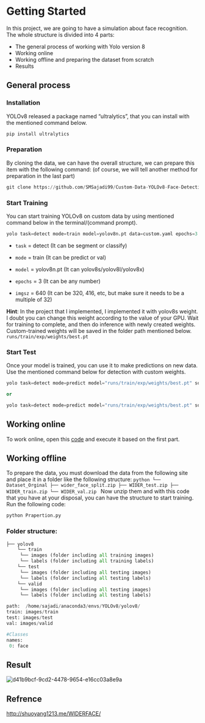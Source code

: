 # Getting Started
In this project, we are going to have a simulation about face recognition.
The whole structure is divided into 4 parts:
* The general process of working with Yolo version 8
* Working online
* Working offline and preparing the dataset from scratch
* Results

## General process
### Installation
YOLOv8 released a package named “ultralytics”, that you can install with the mentioned command below.
```python
pip install ultralytics
```
### Preparation
By cloning the data, we can have the overall structure, we can prepare this item with the following command: (of course, we will tell another method for preparation in the last part)
```python
git clone https://github.com/SMSajadi99/Custom-Data-YOLOv8-Face-Detection.git
```
### Start Training
You can start training YOLOv8 on custom data by using mentioned command below in the terminal/(command prompt).
```python
yolo task=detect mode=train model=yolov8n.pt data=custom.yaml epochs=3 imgsz=640
```
* `task` = detect (It can be segment or classify)

* `mode` = train (It can be predict or val)

* `model` = yolov8n.pt (It can yolov8s/yolov8l/yolov8x)

* `epochs` = 3 (It can be any number)

* `imgsz` = 640 (It can be 320, 416, etc, but make sure it needs to be a multiple of 32)

**Hint**: In the project that I implemented, I implemented it with yolov8s weight. I doubt you can change this weight according to the value of your GPU.
Wait for training to complete, and then do inference with newly created weights. Custom-trained weights will be saved in the folder path mentioned below.
```runs/train/exp/weights/best.pt```

### Start Test
Once your model is trained, you can use it to make predictions on new data. Use the mentioned command below for detection with custom weights.
```python
yolo task=detect mode=predict model="runs/train/exp/weights/best.pt" source="test.png"

or

yolo task=detect mode=predict model="runs/train/exp/weights/best.pt" source="test.mp4"
```
## Working online
To work online, open this [code](https://github.com/SMSajadi99/Custom-Data-YOLOv8-Face-Detection/blob/main/Custom_Data_YOLOv8.ipynb) and execute it based on the first part.

## Working offline
To prepare the data, you must download the data from the following site and place it in a folder like the following structure:
‍‍‍```python
└── Dataset_Orginal
    ├── wider_face_split.zip
    ├── WIDER_test.zip
    ├── WIDER_train.zip
    └── WIDER_val.zip
‍‍‍```
Now unzip them and with this code that you have at your disposal, you can have the structure to start training. Run the following code:
```python
python Prapertion.py
```

### Folder structure:
```python
├── yolov8
    └── train
     └── images (folder including all training images)
     └── labels (folder including all training labels)
    └── test
     └── images (folder including all testing images)
     └── labels (folder including all testing labels)
    └── valid
     └── images (folder including all testing images)
     └── labels (folder including all testing labels)
```

```python
path:  /home/sajadi/anaconda3/envs/YOLOv8/yolov8/
train: images/train
test: images/test
val: images/valid

#Classes
names:
 0: face
```

## Result
![d41b9bcf-9cd2-4478-9654-e16cc03a8e9a](https://github.com/SMSajadi99/Custom-Data-YOLOv8-Face-Detection/assets/69210109/f42eeca7-4d01-4d62-8da2-5af5c9f7fa11)

## Refrence
http://shuoyang1213.me/WIDERFACE/
